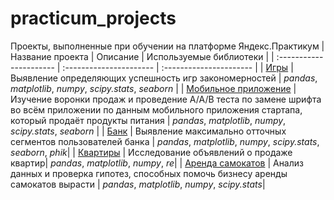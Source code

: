 # practicum_projects
Проекты, выполненные при обучении на платформе Яндекс.Практикум
| Название проекта | Описание | Используемые библиотеки | 
| :---------------------- | :---------------------- | :---------------------- |
| [Игры](games_project) | Выявление определяющих успешность игр закономерностей | *pandas*, *matplotlib*, *numpy*, *scipy.stats*, *seaborn* |
| [Мобильное приложение](mobile_app_project) | Изучение воронки продаж и проведение A/A/B теста по замене шрифта во всём приложении по данным мобильного приложения стартапа, который продаёт продукты питания | *pandas*, *matplotlib*, *numpy*, *scipy.stats*, *seaborn* |
| [Банк](bank_project) | Выявление максимально отточных сегментов пользователей банка | *pandas*, *matplotlib*, *numpy*, *scipy.stats*, *seaborn*, *phik*|
| [Квартиры](apartments_project) | Исследование объявлений о продаже квартир| *pandas*, *matplotlib*, *numpy*, *re*|
| [Аренда самокатов](scooter_project) | Анализ данных и проверка гипотез, способных помочь бизнесу аренды самокатов вырасти | *pandas*, *matplotlib*, *numpy*, *scipy.stats*|
